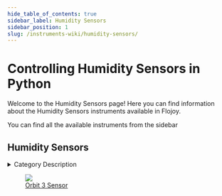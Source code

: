 ```yaml
--- 
hide_table_of_contents: true
sidebar_label: Humidity Sensors
sidebar_position: 1
slug: /instruments-wiki/humidity-sensors/
---
```


# Controlling Humidity Sensors in Python

Welcome to the Humidity Sensors page! Here you can find information about the Humidity Sensors instruments available in Flojoy.

You can find all the available instruments from the sidebar


## Humidity Sensors 

 <details> 
 <summary>Category Description</summary> 
 A temperature sensor is an electronic device that measures the temperature of its environment and converts the input data into electronic data to record, monitor, or signal temperature changes. 
 </details> 

 <div className="flex flex-wrap" style={{ marginLeft: "-55px" }}>


<div className="p-4">

<a href="/instruments-wiki/humidity-sensors/orbit3/orbit-3-sensor">
<figure style={{ width: "200px", height: "200px", objectFit: "scale-down", marginRight: "15px" }}>
<img src="https://res.cloudinary.com/dhopxs1y3/image/upload/e_bgremoval/v1692638458/Instruments/Humidity%20Sensors/Orbit-3-Sensor/file.png" style={{ width: "200px", height: "200px", objectFit: "scale-down", marginRight: "15px" }} />
<figcaption>Orbit 3 Sensor</figcaption>
</figure>
</a></div>
</div>